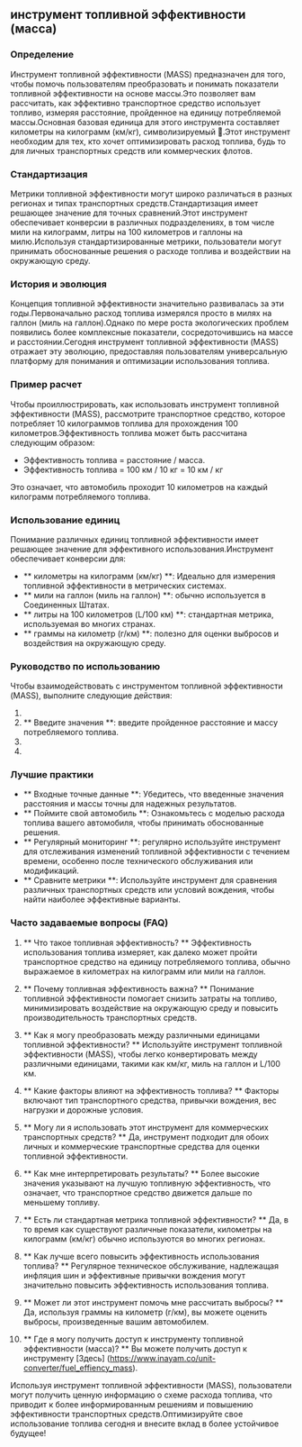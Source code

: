 ## инструмент топливной эффективности (масса)

### Определение
Инструмент топливной эффективности (MASS) предназначен для того, чтобы помочь пользователям преобразовать и понимать показатели топливной эффективности на основе массы.Это позволяет вам рассчитать, как эффективно транспортное средство использует топливо, измеряя расстояние, пройденное на единицу потребляемой массы.Основная базовая единица для этого инструмента составляет километры на килограмм (км/кг), символизируемый 🚗.Этот инструмент необходим для тех, кто хочет оптимизировать расход топлива, будь то для личных транспортных средств или коммерческих флотов.

### Стандартизация
Метрики топливной эффективности могут широко различаться в разных регионах и типах транспортных средств.Стандартизация имеет решающее значение для точных сравнений.Этот инструмент обеспечивает конверсии в различных подразделениях, в том числе мили на килограмм, литры на 100 километров и галлоны на милю.Используя стандартизированные метрики, пользователи могут принимать обоснованные решения о расходе топлива и воздействии на окружающую среду.

### История и эволюция
Концепция топливной эффективности значительно развивалась за эти годы.Первоначально расход топлива измерялся просто в милях на галлон (миль на галлон).Однако по мере роста экологических проблем появились более комплексные показатели, сосредоточившись на массе и расстоянии.Сегодня инструмент топливной эффективности (MASS) отражает эту эволюцию, предоставляя пользователям универсальную платформу для понимания и оптимизации использования топлива.

### Пример расчет
Чтобы проиллюстрировать, как использовать инструмент топливной эффективности (MASS), рассмотрите транспортное средство, которое потребляет 10 килограммов топлива для прохождения 100 километров.Эффективность топлива может быть рассчитана следующим образом:

- Эффективность топлива = расстояние / масса.
- Эффективность топлива = 100 км / 10 кг = 10 км / кг

Это означает, что автомобиль проходит 10 километров на каждый килограмм потребляемого топлива.

### Использование единиц
Понимание различных единиц топливной эффективности имеет решающее значение для эффективного использования.Инструмент обеспечивает конверсии для:

- ** километры на килограмм (км/кг) **: Идеально для измерения топливной эффективности в метрических системах.
- ** мили на галлон (миль на галлон) **: обычно используется в Соединенных Штатах.
- ** литры на 100 километров (L/100 км) **: стандартная метрика, используемая во многих странах.
- ** граммы на километр (г/км) **: полезно для оценки выбросов и воздействия на окружающую среду.

### Руководство по использованию
Чтобы взаимодействовать с инструментом топливной эффективности (MASS), выполните следующие действия:

1.
2. ** Введите значения **: введите пройденное расстояние и массу потребляемого топлива.
3.
4.

### Лучшие практики
- ** Входные точные данные **: Убедитесь, что введенные значения расстояния и массы точны для надежных результатов.
- ** Поймите свой автомобиль **: Ознакомьтесь с моделью расхода топлива вашего автомобиля, чтобы принимать обоснованные решения.
- ** Регулярный мониторинг **: регулярно используйте инструмент для отслеживания изменений топливной эффективности с течением времени, особенно после технического обслуживания или модификаций.
- ** Сравните метрики **: Используйте инструмент для сравнения различных транспортных средств или условий вождения, чтобы найти наиболее эффективные варианты.

### Часто задаваемые вопросы (FAQ)

1. ** Что такое топливная эффективность? **
Эффективность использования топлива измеряет, как далеко может пройти транспортное средство на единицу потребляемого топлива, обычно выражаемое в километрах на килограмм или мили на галлон.

2. ** Почему топливная эффективность важна? **
Понимание топливной эффективности помогает снизить затраты на топливо, минимизировать воздействие на окружающую среду и повысить производительность транспортных средств.

3. ** Как я могу преобразовать между различными единицами топливной эффективности? **
Используйте инструмент топливной эффективности (MASS), чтобы легко конвертировать между различными единицами, такими как км/кг, миль на галлон и L/100 км.

4. ** Какие факторы влияют на эффективность топлива? **
Факторы включают тип транспортного средства, привычки вождения, вес нагрузки и дорожные условия.

5. ** Могу ли я использовать этот инструмент для коммерческих транспортных средств? **
Да, инструмент подходит для обоих личных и коммерческие транспортные средства для оценки топливной эффективности.

6. ** Как мне интерпретировать результаты? **
Более высокие значения указывают на лучшую топливную эффективность, что означает, что транспортное средство движется дальше по меньшему топливу.

7. ** Есть ли стандартная метрика топливной эффективности? **
Да, в то время как существуют различные показатели, километры на килограмм (км/кг) обычно используются во многих регионах.

8. ** Как лучше всего повысить эффективность использования топлива? **
Регулярное техническое обслуживание, надлежащая инфляция шин и эффективные привычки вождения могут значительно повысить эффективность использования топлива.

9. ** Может ли этот инструмент помочь мне рассчитать выбросы? **
Да, используя граммы на километр (г/км), вы можете оценить выбросы, произведенные вашим автомобилем.

10. ** Где я могу получить доступ к инструменту топливной эффективности (масса)? **
Вы можете получить доступ к инструменту [Здесь] (https://www.inayam.co/unit-converter/fuel_effiency_mass).

Используя инструмент топливной эффективности (MASS), пользователи могут получить ценную информацию о схеме расхода топлива, что приводит к более информированным решениям и повышению эффективности транспортных средств.Оптимизируйте свое использование топлива сегодня и внесите вклад в более устойчивое будущее!